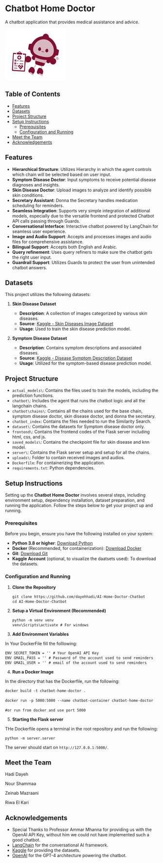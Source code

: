 # Chatbot Home Doctor

A chatbot application that provides medical assistance and advice.

<img src="frontend/images/symptom_disease_icon.png" alt="Symptom Disease Icon" width="200" height="170" />

## Table of Contents

- [Features](#features)
- [Datasets](#datasets)
- [Project Structure](#project-structure)
- [Setup Instructions](#setup-instructions)
  - [Prerequisites](#prerequisites)
  - [Configuration and Running](#configuration-and-running)
- [Meet the Team](#meet-the-team)
- [Acknowledgements](#acknowledgements)

## Features

- **Hierarchical Structure**: Utilizes Hierarchy in which the agent controls which chain will be selected based on user input.
- **Symptom Disease Doctor**: Input symptoms to receive potential disease diagnoses and insights.
- **Skin Disease Doctor**: Upload images to analyze and identify possible skin conditions.
- **Secretary Assistant**: Donna the Secretary handles medication scheduling for reminders.
- **Seamless Integration**: Supports very simple integration of additional models, especially due to the versatile frontend and protected Chatbot API calls passing through Guards.
- **Conversational Interface**: Interactive chatbot powered by LangChain for seamless user experience.
- **Image and Audio Support**: Accepts and processes images and audio files for comprehensive assistance.
- **Bilingual Support**: Accepts both English and Arabic.
- **Query refinement**: Uses query refiners to make sure the chatbot gets the right user input.
- **Guardrail Support**: Utilizes Guards to protect the user from unintended chatbot answers.

## Datasets

This project utilizes the following datasets:

1. **Skin Disease Dataset**
   - **Description**: A collection of images categorized by various skin diseases.
   - **Source**: [Kaggle - Skin Diseases Image Dataset](https://www.kaggle.com/datasets/ismailpromus/skin-diseases-image-dataset)
   - **Usage**: Used to train the skin disease prediction model.

2. **Symptom Disease Dataset**
   - **Description**: Contains symptom descriptions and associated diseases.
   - **Source**: [Kaggle - Disease Symptom Description Dataset](https://www.kaggle.com/datasets/itachi9604/disease-symptom-description-dataset)
   - **Usage**: Utilized for the symptom-based disease prediction model.

## Project Structure

- `actual_models\`: Contains the files used to train the models, including the prediction functions.
- `chatbot\`: Includes the agent that runs the chatbot logic and all the langchain chains.
- `chatbot\chains\`: Contains all the chains used for the base chain, symptom disease doctor, skin disease doctor, and donna the secretary.
- `chatbot_index`: Contains the files needed to run the Similarity Search.
- `dataset\`: Contains the datasets for Symptom disease doctor only.
- `frontend\`: Contains the frontend codes of the Flask server including html, css, and js.
- `saved_models\`: Contains the checkpoint file for skin disease and knn model.
- `server\`: Contains the Flask server setup and setup for all the chains.
- `uploads\`: Folder to contain received images and audios.
- `Dockerfile`: For containerizing the application.
- `requirements.txt`: Python dependencies.

## Setup Instructions

Setting up the **Chatbot Home Doctor** involves several steps, including environment setup, dependency installation, dataset preparation, and running the application. Follow the steps below to get your project up and running.

### Prerequisites

Before you begin, ensure you have the following installed on your system:

- **Python 3.8 or higher**: [Download Python](https://www.python.org/downloads/)
- **Docker** (Recommended, for containerization): [Download Docker](https://www.docker.com/get-started)
- **Git**: [Download Git](https://git-scm.com/downloads)
- **Kaggle Account** (optional, to visualize the daatsets used): To download the datasets.

### Configuration and Running
1. **Clone the Repository**

   ```
   git clone https://github.com/dayehhadi/AI-Home-Doctor-Chatbot
   cd AI-Home-Doctor-Chatbot
   ```
2. **Setup a Virtual Environment (Recommended)**

   ```
   python -m venv venv
   venv\Scripts\activate # For windows
   ```

3. **Add Environment Variables**

In Your DockerFile fill the folllowing:

   ```
   ENV SECRET_TOKEN = '' # Your OpenAI API Key 
   ENV GMAIL_PASS = '' # Password of the account used to send reminders
   ENV GMAIL_USER = '' # email of the account used to send reminders
   ```

4. **Run a Docker Image**

In the directory that has the Dockerfile, run the following:
   ```
   docker build -t chatbot-home-doctor .

   docker run -p 5000:5000 --name chatbot-container chatbot-home-doctor

   #or run from docker and use port 5000 
   ```
5. **Starting the Flask server**

THe Dockerfile opens a terminal in the root repository and run the following:

   ```
   python -m server.server
   ```
The server should start on `http://127.0.0.1:5000/`.

## Meet the Team 

Hadi Dayeh

Nour Shammaa

Zeinab Mazraani

Riwa El Kari

## Acknowledgements

- Special Thanks to Professor Ammar Mhanna for providing us with the OpenAI API Key, without him we could not have implemented such a good chatbot.
- [LangChain](https://www.langchain.com/) for the conversational AI framework.
- [Kaggle](https://www.kaggle.com/) for providing the datasets.
- [OpenAI](https://openai.com/) for the GPT-4 architecture powering the chatbot.
